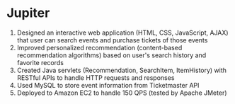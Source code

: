 # Jupiter
1. Designed an interactive web application (HTML, CSS, JavaScript, AJAX) that user can search events and purchase tickets of those events
2. Improved personalized recommendation (content-based recommendation algorithms) based on user's search history and favorite records
3. Created Java servlets (Recommendation, SearchItem, ItemHistory) with RESTful APIs to handle HTTP requests and responses
4. Used MySQL to store event information from Ticketmaster API
5. Deployed to Amazon EC2 to handle 150 QPS (tested by Apache JMeter)
